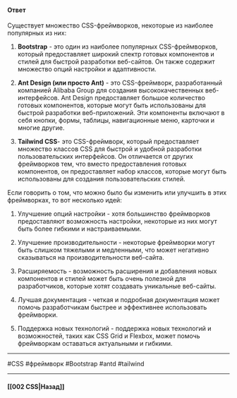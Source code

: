 #### Ответ

Существует множество CSS-фреймворков, некоторые из наиболее популярных из них:

1. **Bootstrap** - это один из наиболее популярных CSS-фреймворков, который предоставляет широкий спектр готовых компонентов и стилей для быстрой разработки веб-сайтов. Он также содержит множество опций настройки и адаптивности.
    
2. **Ant Design (или просто Ant)** - это CSS-фреймворк, разработанный компанией Alibaba Group для создания высококачественных веб-интерфейсов. Ant Design предоставляет большое количество готовых компонентов, которые могут быть использованы для быстрой разработки веб-приложений. Эти компоненты включают в себя кнопки, формы, таблицы, навигационные меню, карточки и многие другие.
    
3. **Tailwind CSS**- это CSS-фреймворк, который предоставляет множество классов CSS для быстрой и удобной разработки пользовательских интерфейсов. Он отличается от других фреймворков тем, что вместо предоставления готовых компонентов, он предоставляет набор классов, которые могут быть использованы для создания пользовательских стилей.

Если говорить о том, что можно было бы изменить или улучшить в этих фреймворках, то вот несколько идей:

1. Улучшение опций настройки - хотя большинство фреймворков предоставляют возможность настройки, некоторые из них могут быть более гибкими и настраиваемыми.
    
2. Улучшение производительности - некоторые фреймворки могут быть слишком тяжелыми и медленными, что может негативно сказываться на производительности веб-сайта.
    
3. Расширяемость - возможность расширения и добавления новых компонентов и стилей может быть очень полезной для разработчиков, которые хотят создавать уникальные веб-сайты.
    
4. Лучшая документация - четкая и подробная документация может помочь разработчикам быстрее и эффективнее использовать фреймворки.
    
5. Поддержка новых технологий - поддержка новых технологий и возможностей, таких как CSS Grid и Flexbox, может помочь фреймворкам оставаться актуальными и гибкими.

___
#CSS #фреймворк #Bootstrap #antd #tailwind

___

#### [[002 CSS|Назад]]